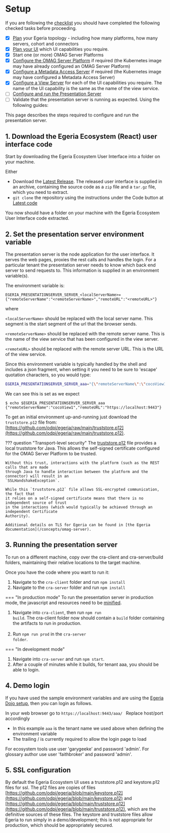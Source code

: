 <!-- SPDX-License-Identifier: CC-BY-4.0 -->
<!-- Copyright Contributors to the ODPi Egeria project. -->

# Setup

If you are following the [checklist](/user-interfaces/ecosystem/ecosystem-ui-planning/#planning-checklist) you should have completed the following checked tasks before proceeding.

- [x] [Plan](/guides/planning/overview) your Egeria topology - including how many platforms, how many servers, cohort and connectors
- [x] [Plan your UI](/user-interfaces/ecosystem/ecosystem-ui-planning) which UI capabilities you require.
- [x] Start one (or more) OMAG Server Platforms
- [x] [Configure the OMAG Server Platform](/guides/admin/configuring-the-omag-server-platform) if required (the Kubernetes image may have already configured an OMAG Server Platform)
- [x] [Configure a Metadata Access Server](/guides/admin/servers/by-server-type/configuring-a-metadata-access-store) if required (the Kubernetes image may have configured a Metadata Access Server)
- [x] [Configure a View Server](/guides/admin/servers/by-server-type/configuring-a-view-server)  for each of the UI capabilities you require. The name of the UI capability is the same as the name of the view service.
- [ ] [Configure and run the Presentation Server](/user-interfaces/ecosystem/configure-and-run-presentation-server)
- [ ] Validate that the presentation server is running as expected. Using the following guides:
  
This page describes the steps required to configure and run the presentation server.

## 1. Download the Egeria Ecosystem (React) user interface code

Start by downloading the Egeria Ecosystem User Interface into a folder on your machine. <p>
Either

* Download the <a href="https://github.com/odpi/egeria-react-ui/releases/latest" target="_blank">Latest Release</a>.
The released user interface is supplied in an archive, containing the source code as a <code>zip</code> file and a <code>tar.gz</code> file, which you need to extract.
* <code>git clone</code> the repository using the instructions under the Code button at <a href="https://github.com/odpi/egeria-react-ui" target="_blank">Latest code </a>
  
You now should have a folder on your machine with the Egeria Ecosystem User Interface code extracted.

## 2. Set the presentation server environment variable

The presentation server is the node application for the user interface. It serves the web pages, proxies the rest calls and handles the login.
For a particular tenant the presentation server needs to know which back end server to send requests to. This information is supplied in an
environment variable(s).

The environment variable is:

<code>EGERIA_PRESENTATIONSERVER_SERVER_\<localServerName\>={"remoteServerName":"\<remoteServerName\>","remoteURL":"\<remoteURL\>"}</code>

where

<code><localServerName\></code> should be replaced with the local server name. This segment is the start segment of the url that the browser sends.

<code><remoteServerName\></code> should be replaced with the remote server name. This is the name of the view service that has been configured in the view server.

<code><remoteURL\></code> should be replaced with the remote server URL. This is the URL of the view service.

Since this environment variable is typically handled by the shell and includes a json fragment, when setting it you need to be sure
to 'escape' quotation characters, so you would type:

```bash
EGERIA_PRESENTATIONSERVER_SERVER_aaa="{\"remoteServerName\":\"cocoView1\",\"remoteURL\":\"https://localhost:9443\"}"
```
We can see this is set as we expect
```
$ echo $EGERIA_PRESENTATIONSERVER_SERVER_aaa
{"remoteServerName":"cocoView1","remoteURL":"https://localhost:9443"}
```
To get an initial environment up-and-running just download the `truststore.p12`
file from: [https://github.com/odpi/egeria/raw/main/truststore.p12](https://github.com/odpi/egeria/raw/main/truststore.p12).

??? question "Transport-level security"
    The [truststore.p12](https://github.com/odpi/egeria/raw/main/truststore.p12)
    file provides a local truststore for Java. This allows the self-signed certificate configured for the OMAG Server Platform to be trusted.

    Without this trust, interactions with the platform (such as the REST calls that are made
    through Java to handle interaction between the platform and the connector) will result in an
    `SSLHandshakeException`.

    While this `truststore.p12` file allows SSL-encrypted communication, the fact that
    it relies on a self-signed certificate means that there is no independent source of trust
    in the interactions (which would typically be achieved through an independent Certificate
    Authority).

    Additional details on TLS for Egeria can be found in [the Egeria documentation](/concepts/omag-server).

## 3. Running the presentation server 
To run on a different machine, copy over the cra-client and cra-server/build folders, maintaining their relative locations to the target machine.

Once you have the code where you want to run it:
<ol>
  <li>Navigate to the <code>cra-client</code> folder and run <code>npm install</code></li>
  <li>Navigate to the <code>cra-server</code> folder and run <code>npm install</code></li>
</ol>


=== "In production mode"
    To run the presentation server in production mode, the javascript and resources need to be [minified](https://reactjs.org/docs/optimizing-performance.html).
    <ol> 
    <li>Navigate into <code>cra-client</code>, then run  <code>npm run build</code>. The cra-client folder now should contain a <code>build</code> folder containing the artifacts to run in production.</li>  
    <li>Run <code>npm run prod</code> in the <code>cra-server folder</code>.</li>
    </ol>
=== "In development mode"
     <ol> 
     <li> Navigate into <code>cra-server</code> and run <code>npm start</code>. </li>
     <li>After a couple of minutes while it builds, for tenant aaa, you should be able to login. </li>
     </ol>


## 4. Demo login 

If you have used the sample environment variables and are using the  <a href="https://egeria.odpi.org/open-metadata-resources/open-metadata-tutorials/egeria-dojo/">Egeria Dojo setup</a>, then you can login as follows.  

In your web browser go to <code>https://localhost:9443/aaa/ </code>  Replace host/port accordingly

* In this example `aaa` is the tenant name we used above when defining the environment variable
* The trailing / is currently required to allow the login page to load

For ecosystem tools use user 'garygeeke' and password 'admin'.
For glossary author use user 'faithbroker' and password 'admin'.


## 5. SSL configuration
By default the Egeria Ecosystem UI uses a truststore.p12 and keystore.p12 files for ssl. The p12 files are copies of files [https://github.com/odpi/egeria/blob/main/keystore.p12](https://github.com/odpi/egeria/blob/main/keystore.p12) and [https://github.com/odpi/egeria/blob/main/truststore.p12](https://github.com/odpi/egeria/blob/main/truststore.p12), which are the definitive sources of these files. The keystore and truststore files allow Egeria to run simply in a demo/development; this is not appropriate for production, which should be appropriately secured.     
